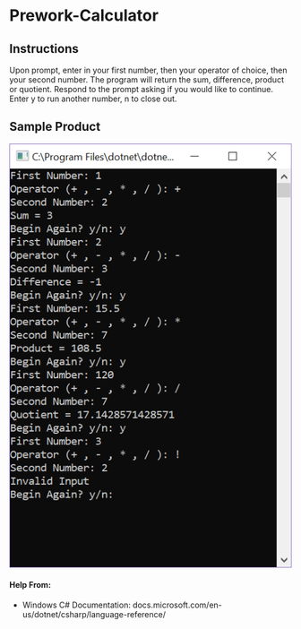 # Prework-Calculator

## Instructions
Upon prompt, enter in your first number, then your operator of choice, then your second number.
The program will return the sum, difference, product or quotient.
Respond to the prompt asking if you would like to continue. Enter y to run another number, n to close out.

## Sample Product
![screen shot of console running different math operations](./calculator_snip.png)

#### Help From:
- Windows C# Documentation: docs.microsoft.com/en-us/dotnet/csharp/language-reference/


